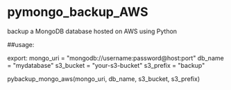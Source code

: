 # pymongo_backup_AWS
backup a MongoDB database hosted on AWS using Python

##usage:

export:
mongo_uri = "mongodb://username:password@host:port"
db_name = "mydatabase"
s3_bucket = "your-s3-bucket"
s3_prefix = "backup"

pybackup_mongo_aws(mongo_uri, db_name, s3_bucket, s3_prefix)
